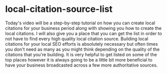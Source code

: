# local-citation-source-list


Today's video will be a step-by-step tutorial on how you can create local citations for your business period along with showing you how to create the local citations. I will also give you a place that you can get the list in order to not have to find every high quality local citation source. Building local citations for your local SEO efforts is absolutely necessary but often times you don't need as many as you might think depending on the quality of the citations that you're building. It is very helpful to get listed on some of the top places however it is always going to be a little bit more beneficial to have your business broadcasted across a few more authoritative sources.

